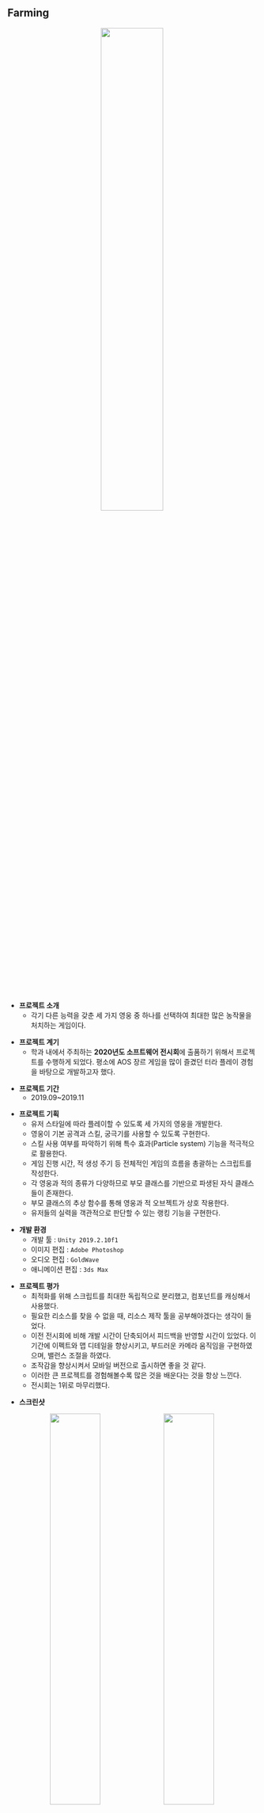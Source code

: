 ## Farming

<div align="center">
  <a href="https://youtu.be/qQi7zVlXLWA"> 
    <img width="50%" height="50%" src="https://user-images.githubusercontent.com/60832219/209230163-dd9ae4ed-0ec9-444e-ad7e-f88443c55466.png"/>
  </a>
</div>

+ **프로젝트 소개**
  + 각기 다른 능력을 갖춘 세 가지 영웅 중 하나를 선택하여 최대한 많은 농작물을 처치하는 게임이다.

- **프로젝트 계기**
  - 학과 내에서 주최하는 **2020년도 소프트웨어 전시회**에 출품하기 위해서 프로젝트를 수행하게 되었다. 평소에 AOS 장르 게임을 많이 즐겼던 터라 플레이 경험을 바탕으로 개발하고자 했다.
  
+ **프로젝트 기간**
  + 2019.09~2019.11
    
- **프로젝트 기획**
  - 유저 스타일에 따라 플레이할 수 있도록 세 가지의 영웅을 개발한다.
  - 영웅이 기본 공격과 스킬, 궁극기를 사용할 수 있도록 구현한다.
  - 스킬 사용 여부를 파악하기 위해 특수 효과(Particle system) 기능을 적극적으로 활용한다.
  - 게임 진행 시간, 적 생성 주기 등 전체적인 게임의 흐름을 총괄하는 스크립트를 작성한다.
  - 각 영웅과 적의 종류가 다양하므로 부모 클래스를 기반으로 파생된 자식 클래스들이 존재한다.
  - 부모 클래스의 추상 함수를 통해 영웅과 적 오브젝트가 상호 작용한다.
  - 유저들의 실력을 객관적으로 판단할 수 있는 랭킹 기능을 구현한다.
  
+ **개발 환경**
  + 개발 툴 : `Unity 2019.2.10f1`
  + 이미지 편집 : `Adobe Photoshop`
  + 오디오 편집 : `GoldWave`
  + 애니메이션 편집 : `3ds Max`
  
- **프로젝트 평가**
  - 최적화를 위해 스크립트를 최대한 독립적으로 분리했고, 컴포넌트를 캐싱해서 사용했다.
  - 필요한 리소스를 찾을 수 없을 때, 리소스 제작 툴을 공부해야겠다는 생각이 들었다.
  - 이전 전시회에 비해 개발 시간이 단축되어서 피드백을 반영할 시간이 있었다. 이 기간에 이펙트와 맵 디테일을 향상시키고, 부드러운 카메라 움직임을 구현하였으며, 밸런스 조절을 하였다.
  - 조작감을 향상시켜서 모바일 버전으로 출시하면 좋을 것 같다.
  - 이러한 큰 프로젝트를 경험해볼수록 많은 것을 배운다는 것을 항상 느낀다.
  - 전시회는 1위로 마무리했다.

+ **스크린샷**
<div align="center">
  <img width="45%" height="45%" src="https://user-images.githubusercontent.com/60832219/209194220-788fc5f6-2b23-44d6-8d1b-17d5796d87be.png"/>
  <img width="45%" height="45%" src="https://user-images.githubusercontent.com/60832219/209194222-a56162ea-03c8-4a4a-8b16-7469d1859e74.png"/>
  <img width="45%" height="45%" src="https://user-images.githubusercontent.com/60832219/209194224-d5880ac1-94a5-458c-925d-a0e58408c8bc.png"/>
  <img width="45%" height="45%" src="https://user-images.githubusercontent.com/60832219/209194229-26bc81f8-cd65-4574-a3f3-ba1a118e52dd.PNG"/>
  <img width="45%" height="45%" src="https://user-images.githubusercontent.com/60832219/209194233-e155d017-5294-4c45-8cf8-a3aa082b437b.png"/>
</div>
